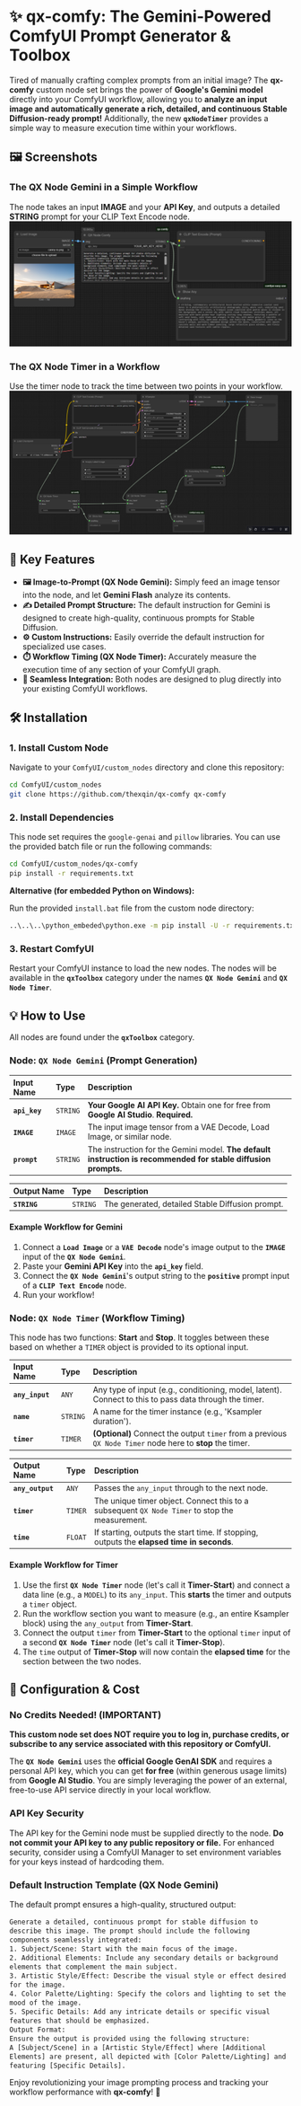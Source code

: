 # ✨ qx-comfy: The Gemini-Powered ComfyUI Prompt Generator & Toolbox

Tired of manually crafting complex prompts from an initial image? The **qx-comfy** custom node set brings the power of **Google's Gemini model** directly into your ComfyUI workflow, allowing you to **analyze an input image and automatically generate a rich, detailed, and continuous Stable Diffusion-ready prompt\!** Additionally, the new **`qxNodeTimer`** provides a simple way to measure execution time within your workflows.

## 🖼️ Screenshots

### The QX Node Gemini in a Simple Workflow

The node takes an input **IMAGE** and your **API Key**, and outputs a detailed **STRING** prompt for your CLIP Text Encode node.
![screenshot1](screenshot1.png)

### The QX Node Timer in a Workflow

Use the timer node to track the time between two points in your workflow.
![screenshot2](screenshot2.png)

## 🚀 Key Features

  * **🖼️ Image-to-Prompt (QX Node Gemini):** Simply feed an image tensor into the node, and let **Gemini Flash** analyze its contents.
  * **✍️ Detailed Prompt Structure:** The default instruction for Gemini is designed to create high-quality, continuous prompts for Stable Diffusion.
  * **⚙️ Custom Instructions:** Easily override the default instruction for specialized use cases.
  * **⏱️ Workflow Timing (QX Node Timer):** Accurately measure the execution time of any section of your ComfyUI graph.
  * **🔌 Seamless Integration:** Both nodes are designed to plug directly into your existing ComfyUI workflows.

## 🛠️ Installation

### 1\. Install Custom Node

Navigate to your `ComfyUI/custom_nodes` directory and clone this repository:

```bash
cd ComfyUI/custom_nodes
git clone https://github.com/thexqin/qx-comfy qx-comfy
```

### 2\. Install Dependencies

This node set requires the `google-genai` and `pillow` libraries. You can use the provided batch file or run the following commands:

```bash
cd ComfyUI/custom_nodes/qx-comfy
pip install -r requirements.txt
```

**Alternative (for embedded Python on Windows):**

Run the provided `install.bat` file from the custom node directory:

```bash
..\..\..\python_embeded\python.exe -m pip install -U -r requirements.txt
```

### 3\. Restart ComfyUI

Restart your ComfyUI instance to load the new nodes. The nodes will be available in the **`qxToolbox`** category under the names **`QX Node Gemini`** and **`QX Node Timer`**.

## 💡 How to Use

All nodes are found under the **`qxToolbox`** category.

### Node: `QX Node Gemini` (Prompt Generation)

| Input Name | Type | Description |
| :--- | :--- | :--- |
| **`api_key`** | `STRING` | **Your Google AI API Key.** Obtain one for free from **Google AI Studio**. **Required.** |
| **`IMAGE`** | `IMAGE` | The input image tensor from a VAE Decode, Load Image, or similar node. |
| **`prompt`** | `STRING` | The instruction for the Gemini model. **The default instruction is recommended for stable diffusion prompts.** |

| Output Name | Type | Description |
| :--- | :--- | :--- |
| **`STRING`** | `STRING` | The generated, detailed Stable Diffusion prompt. |

#### Example Workflow for Gemini

1.  Connect a **`Load Image`** or a **`VAE Decode`** node's image output to the **`IMAGE`** input of the **`QX Node Gemini`**.
2.  Paste your **Gemini API Key** into the **`api_key`** field.
3.  Connect the **`QX Node Gemini`**'s output string to the **`positive`** prompt input of a **`CLIP Text Encode`** node.
4.  Run your workflow\!

### Node: `QX Node Timer` (Workflow Timing)

This node has two functions: **Start** and **Stop**. It toggles between these based on whether a `TIMER` object is provided to its optional input.

| Input Name | Type | Description |
| :--- | :--- | :--- |
| **`any_input`** | `ANY` | Any type of input (e.g., conditioning, model, latent). Connect to this to pass data through the timer. |
| **`name`** | `STRING` | A name for the timer instance (e.g., 'Ksampler duration'). |
| **`timer`** | `TIMER` | **(Optional)** Connect the output `timer` from a previous `QX Node Timer` node here to **stop** the timer. |

| Output Name | Type | Description |
| :--- | :--- | :--- |
| **`any_output`** | `ANY` | Passes the `any_input` through to the next node. |
| **`timer`** | `TIMER` | The unique timer object. Connect this to a subsequent `QX Node Timer` to stop the measurement. |
| **`time`** | `FLOAT` | If starting, outputs the start time. If stopping, outputs the **elapsed time in seconds**. |

#### Example Workflow for Timer

1.  Use the first **`QX Node Timer`** node (let's call it **Timer-Start**) and connect a data line (e.g., a `MODEL`) to its `any_input`. This **starts** the timer and outputs a `timer` object.
2.  Run the workflow section you want to measure (e.g., an entire Ksampler block) using the `any_output` from **Timer-Start**.
3.  Connect the output `timer` from **Timer-Start** to the optional `timer` input of a second **`QX Node Timer`** node (let's call it **Timer-Stop**).
4.  The `time` output of **Timer-Stop** will now contain the **elapsed time** for the section between the two nodes.

## 🔑 Configuration & Cost

### **No Credits Needed\!** (IMPORTANT)

**This custom node set does NOT require you to log in, purchase credits, or subscribe to any service associated with this repository or ComfyUI.**

The **`QX Node Gemini`** uses the **official Google GenAI SDK** and requires a personal API key, which you can get **for free** (within generous usage limits) from **Google AI Studio**. You are simply leveraging the power of an external, free-to-use API service directly in your local workflow.

### API Key Security

The API key for the Gemini node must be supplied directly to the node. **Do not commit your API key to any public repository or file.** For enhanced security, consider using a ComfyUI Manager to set environment variables for your keys instead of hardcoding them.

### Default Instruction Template (QX Node Gemini)

The default prompt ensures a high-quality, structured output:

```
Generate a detailed, continuous prompt for stable diffusion to describe this image. The prompt should include the following components seamlessly integrated:
1. Subject/Scene: Start with the main focus of the image.
2. Additional Elements: Include any secondary details or background elements that complement the main subject.
3. Artistic Style/Effect: Describe the visual style or effect desired for the image.
4. Color Palette/Lighting: Specify the colors and lighting to set the mood of the image.
5. Specific Details: Add any intricate details or specific visual features that should be emphasized.
Output Format:
Ensure the output is provided using the following structure:
A [Subject/Scene] in a [Artistic Style/Effect] where [Additional Elements] are present, all depicted with [Color Palette/Lighting] and featuring [Specific Details].
```

Enjoy revolutionizing your image prompting process and tracking your workflow performance with **qx-comfy**\! 🤖
